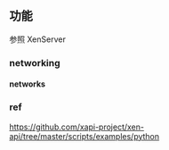 ## 功能

参照 XenServer

### networking

#### networks

### ref

https://github.com/xapi-project/xen-api/tree/master/scripts/examples/python
 

